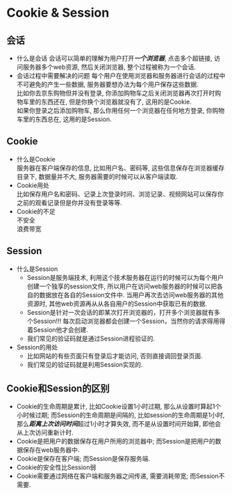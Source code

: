 # Cookie & Session
## 会话
- 什么是会话
会话可以简单的理解为用户打开***一个浏览器***, 点击多个超链接, 访问服务器多个web资源, 然后关闭浏览器, 整个过程被称为一个会话.
- 会话过程中需要解决的问题
每个用户在使用浏览器和服务器进行会话的过程中不可避免的产生一些数据, 服务器要想办法为每个用户保存这些数据.  
比如你去京东购物但并没有登录, 你添加购物车之后关闭浏览器再次打开时购物车里的东西还在, 但是你换个浏览器就没有了, 这用的是Cookie.  
如果你登录之后添加购物车, 那么你用任何一个浏览器在任何地方登录, 你购物车里的东西总在, 这用的是Session.

## Cookie
- 什么是Cookie  
服务器在客户端保存的信息, 比如用户名、密码等, 这些信息保存在浏览器缓存目录下, 数据量并不大, 服务器需要的时候可以从客户端读取.
- Cookie用处  
比如保存用户名和密码、记录上次登录时间、浏览记录、视频网站可以保存你之前的观看记录但是你并没有登录等等.
- Cookie的不足  
不安全  
浪费带宽

## Session
- 什么是Session
    - Session是服务端技术, 利用这个技术服务器在运行的时候可以为每个用户创建一个独享的session文件, 所以用户在访问web服务器的时候可以把各自的数据放在各自的Session文件中. 当用户再次去访问web服务器的其他资源时, 其他web资源再从从各自用户的Session中获取已有的数据.
    - Session是针对一次会话的即某次打开浏览器的，打开多个浏览器就有多个Session!!! 每次启动浏览器都会创建一个Session，当然你的请求得用得着Session他才会创建.
    - 我们常见的验证码就是通过Session进程验证的.
- Session的用处
    - 比如网站的有些页面只有登录后才能访问, 否则直接调回登录页面.
    - 我们常见的验证码就是利用Session实现的.

## Cookie和Session的区别
- Cookie的生命周期是累计, 比如Cookie设置1小时过期, 那么从设置时算起1个小时候过期; 而Session的生命周期是间隔的, 比如session的生命周期是1小时, 那么***距离上次访问时间***超过1小时才算失效, 而不是从设置时间开始算, 即他会从上次访问重新计时.
- Cookie是把用户的数据保存在用户所用的浏览器中; 而Session是把用户的数据保存在web服务器中.
- Cookie是保存在客户端; 而Session是保存服务端.
- Cookie的安全性比Session弱
- Cookie需要通过网络在客户端和服务器之间传递, 需要消耗带宽; 而Session不需要.
